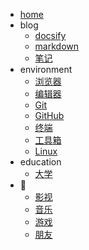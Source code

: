 - [home](/)
- blog
  - [docsify](blog/docsify/)
  - [markdown](blog/markdown/)
  - [笔记](blog/notebook/)
- environment
  - [浏览器](environment/browser/)
  - [编辑器](environment/editor/)
  - [Git](environment/git/)
  - [GitHub](environment/GitHub/)
  - [终端](environment/terminal/)
  - [工具箱](environment/kit/)
  - [Linux](environment/OS/Linux/)
- education
  - [大学](education/university/)
- :dancer:
  - [影视](entertainment/video/)
  - [音乐](entertainment/music/)
  - [游戏](entertainment/game/)
  - [朋友](entertainment/friends/)
